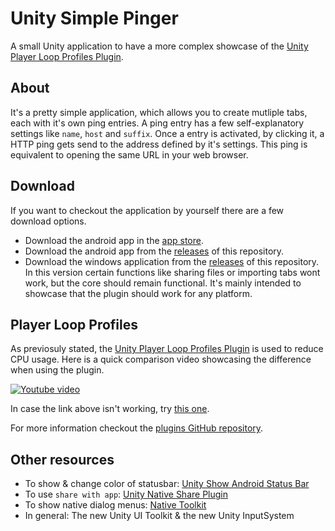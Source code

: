 # Unity Simple Pinger

A small Unity application to have a more complex showcase of the [Unity Player Loop Profiles Plugin](https://github.com/Bristn/Unity-PlayerLoopProfiles).

## About

It's a pretty simple application, which allows you to create mutliple tabs, each with it's own ping entries. A ping entry has a few self-explanatory settings like `name`, `host` and `suffix`. Once a entry is activated, by clicking it, a HTTP ping gets send to the address defined by it's settings. This ping is equivalent to opening the same URL in your web browser.

## Download

If you want to checkout the application by yourself there are a few download options.

- Download the android app in the [app store](https://github.com/Bristn/Unity-PlayerLoopProfiles).
- Download the android app from the [releases](https://github.com/Bristn/Unity-PlayerLoopProfiles) of this repository.
- Download the windows application from the [releases](https://github.com/Bristn/Unity-PlayerLoopProfiles) of this repository. In this version certain functions like sharing files or importing tabs wont work, but the core should remain functional. It's mainly intended to showcase that the plugin should work for any platform. 

## Player Loop Profiles

As previosuly stated, the [Unity Player Loop Profiles Plugin](https://github.com/Bristn/Unity-PlayerLoopProfiles) is used to reduce CPU usage. Here is a quick comparison video showcasing the difference when using the plugin.

[![Youtube video](https://img.youtube.com/vi/WG6ZjgXcVds/0.jpg)](https://www.youtube.com/watch?v=WG6ZjgXcVds)

In case the link above isn't working, try [this one](https://www.youtube.com/watch?v=WG6ZjgXcVds).

For more information checkout the [plugins GitHub repository](https://github.com/Bristn/Unity-PlayerLoopProfiles).


## Other resources 

- To show & change color of statusbar: [Unity Show Android Status Bar](https://github.com/Over17/UnityShowAndroidStatusBar)
- To use `share with app`: [Unity Native Share Plugin](https://github.com/yasirkula/UnityNativeShare)
- To show native dialog menus: [Native Toolkit](https://github.com/ryanw3bb/unity-native-toolkit)
- In general: The new Unity UI Toolkit & the new Unity InputSystem